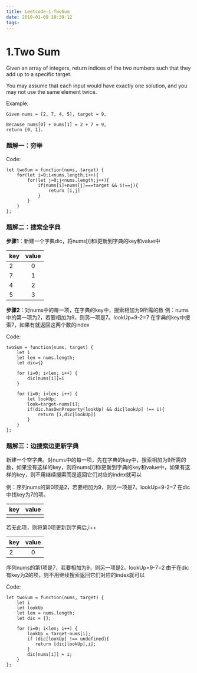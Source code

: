 ```yaml
---
title: Leetcode-1-TwoSum
date: 2019-01-09 10:39:12
tags:
---
```

# 1.Two Sum

Given an array of integers, return indices of the two numbers such that they add up to a specific target.

You may assume that each input would have exactly one solution, and you may not use the same element twice.

Example:
```
Given nums = [2, 7, 4, 5], target = 9,

Because nums[0] + nums[1] = 2 + 7 = 9,
return [0, 1].
```

### 题解一：穷举
Code:
```
let twoSum = function(nums, target) {
    for(let i=0;i<nums.length;i++){
        for(let j=0;j<nums.length;j++){
            if(nums[i]+nums[j]===target && i!==j){
                return [i,j]                      
            }
        } 
    }   
};
```


### 题解二：搜索全字典

 **步骤1**：新建一个字典dic，将nums[i]和i更新到字典的key和value中

| key   | value     | 
| :---  | :----:    | 
|  2 	|         0	| 
|  7	|         1	| 
|  4  	|         2	| 
|  5  	|         3	| 

 **步骤2**：对nums中的每一项，在字典的key中，搜索相加为9所需的数
例：nums中的第一项为2，若要相加为9，则另一项是7。lookUp=9-2=7
在字典的key中搜索7，如果有就返回这两个数的index

Code:
```
twoSum = function(nums, target) {
    let i
    let len = nums.length;
    let dic={}
    
    for (i=0; i<len; i++) {
        dic[nums[i]]=i  
    }
    
    for (i=0; i<len; i++) {
        let lookUp;
        look=target-nums[i];
        if(dic.hasOwnProperty(lookUp) && dic[lookUp] !== i){
            return [i,dic[lookUp]]
        }        
    }
};
```



### 题解三：边搜索边更新字典

新建一个空字典。对nums中的每一项，先在字典的key中，搜索相加为9所需的数，如果没有这样的key，则将nums[i]和i更新到字典的key和value中，如果有这样的key，则不用继续搜索而是返回它们对应的index就可以

例：序列nums的第0项是2，若要相加为9，则另一项是7。lookUp=9-2=7
在dic中找key为7的项。

| key   | value     | 
| :---  | :----:    | 
|    	|   	    | |
	     
若无此项，则将第0项更新到字典后,i++

| key   | value     | 
| :---  | :----:    | 
|   2 	|   0	    |  

序列nums的第1项是7，若要相加为9，则另一项是2。lookUp=9-7=2
由于在dic有key为2的项，则不用继续搜索返回它们对应的index就可以

Code:
```
let twoSum = function(nums, target) {
    let i
    let lookUp
    let len = nums.length;
    let dic = {};
    
    for (i=0; i<len; i++) {
        lookUp = target-nums[i];
        if (dic[lookUp] !== undefined){
           return [dic[lookUp],i];   
        }
        dic[nums[i]] = i;
    }
};

```






 





